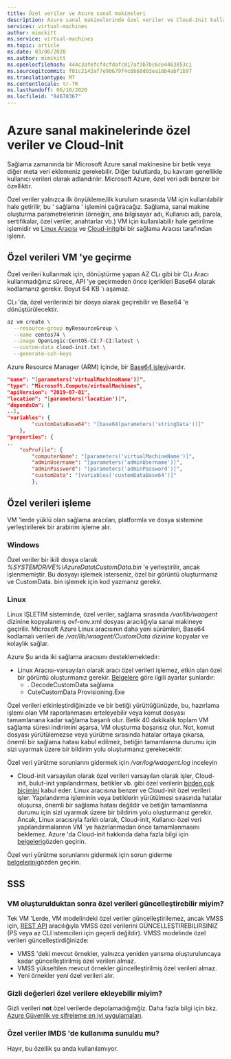 ```yaml
---
title: Özel veriler ve Azure sanal makineleri
description: Azure sanal makinelerinde özel veriler ve Cloud-Init kullanımıyla ilgili ayrıntılar
services: virtual-machines
author: mimckitt
ms.service: virtual-machines
ms.topic: article
ms.date: 03/06/2020
ms.author: mimckitt
ms.openlocfilehash: 444c3afefcf4cfdafc817af3b7bc6ce4463853c1
ms.sourcegitcommit: f01c2142af7e90679f4c6b60d03ea16b4abf1b97
ms.translationtype: MT
ms.contentlocale: tr-TR
ms.lasthandoff: 06/10/2020
ms.locfileid: "84678367"
---
```

# <a name="custom-data-and-cloud-init-on-azure-virtual-machines"></a>Azure sanal makinelerinde özel veriler ve Cloud-Init

Sağlama zamanında bir Microsoft Azure sanal makinesine bir betik veya diğer meta veri eklemeniz gerekebilir.  Diğer bulutlarda, bu kavram genellikle kullanıcı verileri olarak adlandırılır.  Microsoft Azure, özel veri adlı benzer bir özelliktir. 

Özel veriler yalnızca ilk önyükleme/ilk kurulum sırasında VM için kullanılabilir hale getirilir, bu ' sağlama ' işlemini çağıracağız. Sağlama, sanal makine oluşturma parametrelerinin (örneğin, ana bilgisayar adı, Kullanıcı adı, parola, sertifikalar, özel veriler, anahtarlar vb.) VM için kullanılabilir hale getirilme işlemidir ve [Linux Aracısı](https://docs.microsoft.com/azure/virtual-machines/extensions/agent-linux) ve [Cloud-init](https://docs.microsoft.com/azure/virtual-machines/linux/using-cloud-init#troubleshooting-cloud-init)gibi bir sağlama Aracısı tarafından işlenir. 


## <a name="passing-custom-data-to-the-vm"></a>Özel verileri VM 'ye geçirme
Özel verileri kullanmak için, dönüştürme yapan AZ CLı gibi bir CLı Aracı kullanmadığınız sürece, API 'ye geçirmeden önce içerikleri Base64 olarak kodlamanız gerekir. Boyut 64 KB 'ı aşamaz.

CLı 'da, özel verilerinizi bir dosya olarak geçirebilir ve Base64 'e dönüştürülecektir.
```bash
az vm create \
  --resource-group myResourceGroup \
  --name centos74 \
  --image OpenLogic:CentOS-CI:7-CI:latest \
  --custom-data cloud-init.txt \
  --generate-ssh-keys
```

Azure Resource Manager (ARM) içinde, bir [Base64 işlevi](https://docs.microsoft.com/azure/azure-resource-manager/templates/template-functions-string#base64)vardır.

```json
"name": "[parameters('virtualMachineName')]",
"type": "Microsoft.Compute/virtualMachines",
"apiVersion": "2019-07-01",
"location": "[parameters('location')]",
"dependsOn": [
..],
"variables": {
        "customDataBase64": "[base64(parameters('stringData'))]"
    },
"properties": {
..
    "osProfile": {
        "computerName": "[parameters('virtualMachineName')]",
        "adminUsername": "[parameters('adminUsername')]",
        "adminPassword": "[parameters('adminPassword')]",
        "customData": "[variables('customDataBase64')]"
        },
```

## <a name="processing-custom-data"></a>Özel verileri işleme
VM 'lerde yüklü olan sağlama aracıları, platformla ve dosya sistemine yerleştirilerek bir arabirim işleme alır. 

### <a name="windows"></a>Windows
Özel veriler bir ikili dosya olarak *%SYSTEMDRIVE%\AzureData\CustomData.bin* 'e yerleştirilir, ancak işlenmemiştir. Bu dosyayı işlemek isterseniz, özel bir görüntü oluşturmanız ve CustomData. bin işlemek için kod yazmanız gerekir.

### <a name="linux"></a>Linux  
Linux IŞLETIM sisteminde, özel veriler, sağlama sırasında */var/lib/waagent* dizinine kopyalanmış ovf-env.xml dosyası aracılığıyla sanal makineye geçirilir.  Microsoft Azure Linux aracısının daha yeni sürümleri, Base64 kodlamalı verileri de */var/lib/waagent/CustomData dizinine* kopyalar ve kolaylık sağlar.

Azure Şu anda iki sağlama aracısını desteklemektedir:
* Linux Aracısı-varsayılan olarak aracı özel verileri işlemez, etkin olan özel bir görüntü oluşturmanız gerekir. [Belgelere](https://github.com/Azure/WALinuxAgent#configuration) göre ilgili ayarlar şunlardır:
    * . DecodeCustomData sağlama
    * CuteCustomData Provisioning.Exe

Özel verileri etkinleştirdiğinizde ve bir betiği yürüttüğünüzde, bu, hazırlama işlemi olan VM raporlanmasını erteleyebilir veya komut dosyası tamamlanana kadar sağlama başarılı olur. Betik 40 dakikalık toplam VM sağlama süresi indirimini aşarsa, VM oluşturma başarısız olur. Not, komut dosyası yürütülemezse veya yürütme sırasında hatalar ortaya çıkarsa, önemli bir sağlama hatası kabul edilmez, betiğin tamamlanma durumu için sizi uyarmak üzere bir bildirim yolu oluşturmanız gerekecektir.

Özel veri yürütme sorunlarını gidermek için */var/log/waagent.log* inceleyin

* Cloud-init varsayılan olarak özel verileri varsayılan olarak işler, Cloud-init, bulut-init yapılandırması, betikler vb. gibi özel verilerin [birden çok biçimini](https://cloudinit.readthedocs.io/en/latest/topics/format.html) kabul eder. Linux aracısına benzer ve Cloud-init özel verileri işler. Yapılandırma işleminin veya betiklerin yürütülmesi sırasında hatalar oluşursa, önemli bir sağlama hatası değildir ve betiğin tamamlanma durumu için sizi uyarmak üzere bir bildirim yolu oluşturmanız gerekir. Ancak, Linux aracısıyla farklı olarak, Cloud-init, Kullanıcı özel veri yapılandırmalarının VM 'ye hazırlanmadan önce tamamlanmasını beklemez. Azure 'da Cloud-init hakkında daha fazla bilgi için [belgeleri](https://docs.microsoft.com/azure/virtual-machines/linux/using-cloud-init)gözden geçirin.


Özel veri yürütme sorunlarını gidermek için sorun giderme [belgelerini](https://docs.microsoft.com/azure/virtual-machines/linux/using-cloud-init#troubleshooting-cloud-init)gözden geçirin.


## <a name="faq"></a>SSS
### <a name="can-i-update-custom-data-after-the-vm-has-been-created"></a>VM oluşturulduktan sonra özel verileri güncelleştirebilir miyim?
Tek VM 'Lerde, VM modelindeki özel veriler güncelleştirilemez, ancak VMSS için, [REST API](https://docs.microsoft.com/rest/api/compute/virtualmachinescalesets/update) aracılığıyla VMSS özel verilerini GÜNCELLEŞTIREBILIRSINIZ (PS veya az CLI istemcileri için geçerli değildir). VMSS modelinde özel verileri güncelleştirdiğinizde:
* VMSS 'deki mevcut örnekler, yalnızca yeniden yansıma oluşturuluncaya kadar güncelleştirilmiş özel verileri almaz.
* VMSS yükseltilen mevcut örnekler güncelleştirilmiş özel verileri almaz.
* Yeni örnekler yeni özel verileri alır.

### <a name="can-i-place-sensitive-values-in-custom-data"></a>Gizli değerleri özel verilere ekleyebilir miyim?
Gizli verileri **not** özel verilerde depolamadığımğiz. Daha fazla bilgi için bkz. [Azure Güvenlik ve şifreleme en iyi uygulamaları](https://docs.microsoft.com/azure/security/fundamentals/data-encryption-best-practices).


### <a name="is-custom-data-made-available-in-imds"></a>Özel veriler IMDS 'de kullanıma sunuldu mu?
Hayır, bu özellik şu anda kullanılamıyor.
